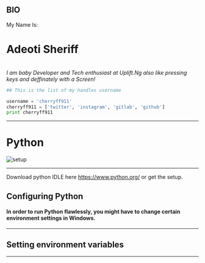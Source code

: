 ## BIO
My Name Is:
# Adeoti Sheriff
<br>
<i>I am  baby Developer and Tech enthusiast at Uplift.Ng</i>
<i>also like pressing keys and deffinately with a Screen!</i>

```python
## This is the list of my handles username

username = 'cherryff911'
cherryff911 = ['twitter', 'instagram', 'gitlab', 'github']
print cherryff911
```
---

# Python

![setup](https://ddaugher.github.io/images/setup-teaser.png)

---
Download python IDLE here https://www.python.org/ or get the setup.

## Configuring Python
#### In order to run Python flawlessly, you might have to change certain environment settings in Windows.

---

## Setting environment variables

---



